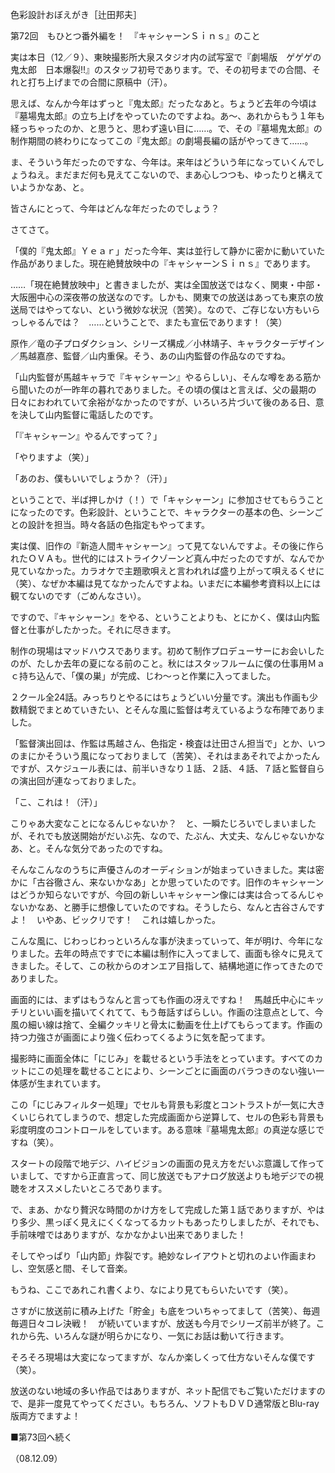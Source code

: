 <!-- source: http://web.archive.org/web/20250215190716/http://www.style.fm/as/05_column/tsujita/tsujita72.shtml -->

色彩設計おぼえがき［辻田邦夫］

第72回　もひとつ番外編を！　『キャシャーンＳｉｎｓ』のこと

実は本日（12／９）、東映撮影所大泉スタジオ内の試写室で『劇場版　ゲゲゲの鬼太郎　日本爆裂!!』のスタッフ初号であります。で、その初号までの合間、それと打ち上げまでの合間に原稿中（汗）。

思えば、なんか今年はずっと『鬼太郎』だったなあと。ちょうど去年の今頃は『墓場鬼太郎』の立ち上げをやっていたのですよね。あ〜、あれからもう１年も経っちゃったのか、と思うと、思わず遠い目に……。で、その『墓場鬼太郎』の制作期間の終わりになってこの『鬼太郎』の劇場長編の話がやってきて……。

ま、そういう年だったのですな、今年は。来年はどういう年になっていくんでしょうねえ。まだまだ何も見えてこないので、まあ心しつつも、ゆったりと構えていようかなあ、と。

皆さんにとって、今年はどんな年だったのでしょう？

さてさて。

「僕的『鬼太郎』Ｙｅａｒ」だった今年、実は並行して静かに密かに動いていた作品がありました。現在絶賛放映中の『キャシャーンＳｉｎｓ』であります。

……「現在絶賛放映中」と書きましたが、実は全国放送ではなく、関東・中部・大阪圏中心の深夜帯の放送なのです。しかも、関東での放送はあっても東京の放送局ではやってない、という微妙な状況（苦笑）。なので、ご存じない方もいらっしゃるんでは？　……ということで、またも宣伝であります！（笑）

原作／竜の子プロダクション、シリーズ構成／小林靖子、キャラクターデザイン／馬越嘉彦、監督／山内重保。そう、あの山内監督の作品なのですね。

「山内監督が馬越キャラで『キャシャーン』やるらしい」、そんな噂をある筋から聞いたのが一昨年の暮れでありました。その頃の僕はと言えば、父の最期の日々におわれていて余裕がなかったのですが、いろいろ片づいて後のある日、意を決して山内監督に電話したのです。

「『キャシャーン』やるんですって？」

「やりますよ（笑）」

「あのお、僕もいいでしょうか？（汗）」

ということで、半ば押しかけ（！）で「キャシャーン」に参加させてもらうことになったのです。色彩設計、ということで、キャラクターの基本の色、シーンごとの設計を担当。時々各話の色指定もやってます。

実は僕、旧作の『新造人間キャシャーン』って見てないんですよ。その後に作られたＯＶＡも。世代的にはストライクゾーンど真ん中だったのですが、なんでか見ていなかった。カラオケで主題歌唄えと言われれば盛り上がって唄えるくせに（笑）、なぜか本編は見てなかったんですよね。いまだに本編参考資料以上には観てないのです（ごめんなさい）。

ですので、『キャシャーン』をやる、ということよりも、とにかく、僕は山内監督と仕事がしたかった。それに尽きます。

制作の現場はマッドハウスであります。初めて制作プロデューサーにお会いしたのが、たしか去年の夏になる前のこと。秋にはスタッフルームに僕の仕事用Ｍａｃ持ち込んで、「僕の巣」が完成、じわ〜っと作業に入ってました。

２クール全24話。みっちりとやるにはちょうどいい分量です。演出も作画も少数精鋭でまとめていきたい、とそんな風に監督は考えているような布陣でありました。

「監督演出回は、作監は馬越さん、色指定・検査は辻田さん担当で」とか、いつのまにかそういう風になっておりまして（苦笑）、それはまあそれでよかったんですが、スケジュール表には、前半いきなり１話、２話、４話、７話と監督自らの演出回が連なっておりました。

「こ、これは！（汗）」

こりゃあ大変なことになるんじゃないか？　と、一瞬たじろいでしまいましたが、それでも放送開始がだいぶ先、なので、たぶん、大丈夫、なんじゃないかなあ、と。そんな気分であったのですね。

そんなこんなのうちに声優さんのオーディションが始まっていきました。実は密かに「古谷徹さん、来ないかなあ」とか思っていたのです。旧作のキャシャーンはどうか知らないですが、今回の新しいキャシャーン像には実は合ってるんじゃないかなあ、と勝手に想像していたのですね。そうしたら、なんと古谷さんですよ！　いやあ、ビックリです！　これは嬉しかった。

こんな風に、じわっじわっといろんな事が決まっていって、年が明け、今年になりました。去年の時点ですでに本編は制作に入ってまして、画面も徐々に見えてきました。そして、この秋からのオンエア目指して、結構地道に作ってきたのでありました。

画面的には、まずはもうなんと言っても作画の冴えですね！　馬越氏中心にキッチリといい画を描いてくれてて、もう毎話すばらしい。作画の注意点として、今風の細い線は捨て、全編クッキリと骨太に動画を仕上げてもらってます。作画の持つ力強さが画面により強く伝わってくるように気を配ってます。

撮影時に画面全体に「にじみ」を載せるという手法をとっています。すべてのカットにこの処理を載せることにより、シーンごとに画面のバラつきのない強い一体感が生まれています。

この「にじみフィルター処理」でセルも背景も彩度とコントラストが一気に大きくいじられてしまうので、想定した完成画面から逆算して、セルの色彩も背景も彩度明度のコントロールをしています。ある意味『墓場鬼太郎』の真逆な感じですね（笑）。

スタートの段階で地デジ、ハイビジョンの画面の見え方をだいぶ意識して作っていまして、ですから正直言って、同じ放送でもアナログ放送よりも地デジでの視聴をオススメしたいところであります。

で、まあ、かなり贅沢な時間のかけ方をして完成した第１話でありますが、やはり多少、黒っぽく見えにくくなってるカットもあったりしましたが、それでも、手前味噌ではありますが、なかなかよい出来でありました！

そしてやっぱり「山内節」炸裂です。絶妙なレイアウトと切れのよい作画まわし、空気感と間、そして音楽。

もうね、ここであれこれ書くより、なにより見てもらいたいです（笑）。

さすがに放送前に積み上げた「貯金」も底をついちゃってまして（苦笑）、毎週毎週日々コレ決戦！　が続いていますが、放送も今月でシリーズ前半が終了。これから先、いろんな謎が明らかになり、一気にお話は動いて行きます。

そろそろ現場は大変になってますが、なんか楽しくって仕方ないそんな僕です（笑）。

放送のない地域の多い作品ではありますが、ネット配信でもご覧いただけますので、是非一度見てやってください。もちろん、ソフトもＤＶＤ通常版とBlu-ray版両方でますよ！

■第73回へ続く

（08.12.09）
